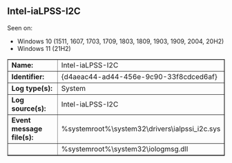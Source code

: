 ## Intel-iaLPSS-I2C

Seen on:
* Windows 10 (1511, 1607, 1703, 1709, 1803, 1809, 1903, 1909, 2004, 20H2)
* Windows 11 (21H2)

<table border="1" class="docutils">
  <tbody>
    <tr>
      <td><b>Name:</b></td>
      <td>Intel-iaLPSS-I2C</td>
    </tr>
    <tr>
      <td><b>Identifier:</b></td>
      <td>{d4aeac44-ad44-456e-9c90-33f8cdced6af}</td>
    </tr>
    <tr>
      <td><b>Log type(s):</b></td>
      <td>System</td>
    </tr>
    <tr>
      <td><b>Log source(s):</b></td>
      <td>Intel-iaLPSS-I2C</td>
    </tr>
    <tr>
      <td><b>Event message file(s):</b></td>
      <td>%systemroot%\system32\drivers\ialpssi_i2c.sys</td>
    </tr>
    <tr>
      <td>&nbsp;</td>
      <td>%systemroot%\system32\iologmsg.dll</td>
    </tr>
  </tbody>
</table>

&nbsp;

